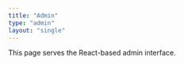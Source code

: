 ```yaml
---
title: "Admin"
type: "admin"
layout: "single"
---
```


This page serves the React-based admin interface.